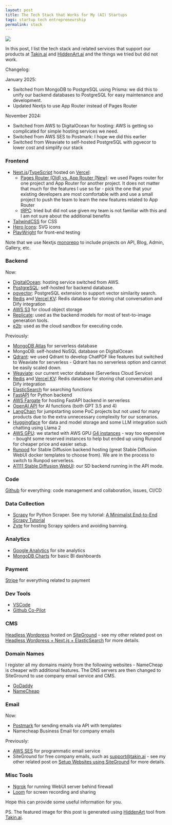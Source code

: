 ```yaml
---
layout: post
title: The Tech Stack that Works for My (AI) Startups
tags: startup tech entrepreneurship
permalink: stack
---
```


<img class="mx-auto" src="https://github.com/harrywang/harrywang.github.io/assets/595772/4e9562f7-baae-4a26-b83a-e7b1ccb5f296">

In this post, I list the tech stack and related services that support our products at [Takin.ai](https://takin.ai/) and [HiddenArt.ai](https://hiddenart.ai/) and the things we tried but did not work.

Changelog:

January 2025:

- Switched from MongoDB to PostgreSQL using Prisma: we did this to unify our backend databases to PostgreSQL for easy maintenance and development.
- Updated Nextjs to use App Router instead of Pages Router

November 2024: 

- Switched from AWS to DigitalOcean for hosting: AWS is getting so complicated for simple hosting services we need.
- Switched from AWS SES to Postmark: I hope we did this earlier
- Switched from Weaviate to self-hosted PostgreSQL with pgvecor to lower cost and simplify our stack

### Frontend

- [Next.js](https://nextjs.org/)/[TypeScript](https://www.typescriptlang.org/) hosted on [Vercel](https://vercel.com/):
    - [Pages Router (Old) vs. App Router (New)](https://nextjs.org/docs/pages): we used Pages router for one project and App Router for another project. It does not matter that much for the features I use so far - pick the one that your existing developers are most comfortable with and use a small project to push the team to learn the new features related to App Router
    - [tRPC](https://trpc.io/): tried but did not use given my team is not familiar with this and I am not sure about the additional benefits
- [TailwindCSS](https://tailwindcss.com/) for CSS
- [Hero Icons](https://heroicons.com/): SVG icons
- [PlayWright](https://playwright.dev/) for front-end testing

Note that we use Nextjs [monorepo](https://blog.logrocket.com/build-monorepo-next-js/) to include projects on API, Blog, Admin, Gallery, etc.

### Backend

Now:

- [DigitalOcean](https://www.digitalocean.com/): hosting service switched from AWS.
- [PostgreSQL](https://www.postgresql.org/): self-hosted for backend database. 
- [pgvector](https://github.com/pgvector/pgvector): PostgreSQL extension to support vector similarity search.
- [Redis](https://redis.io/) and [Vercel KV](https://vercel.com/docs/storage/vercel-kv): Redis database for storing chat conversation and Dify integration
- [AWS S3](https://aws.amazon.com/s3/) for cloud object storage
- [Replicate](https://replicate.com/): used as the backend models for most of text-to-image generation tools.
- [e2b](https://e2b.dev/): used as the cloud sandbox for executing code.

Previously:

- [MongoDB Atlas](https://www.mongodb.com/atlas/database) for serverless database
- MongoDB: self-hosted NoSQL database on DigitalOcean
- [Qdrant](https://qdrant.tech/): we used Qdrant to develop ChatPDF like features but switched to Weaviate for serverless - Qdrant has no serverless option and cannot be easily scaled down.
- [Weaviate](https://weaviate.io/): our current vector database (Serverless Cloud Service)
- [Redis](https://redis.io/) and [Vercel KV](https://vercel.com/docs/storage/vercel-kv): Redis database for storing chat conversation and Dify integration
- [ElasticSearch](https://www.elastic.co/) for searching functions
- [FastAPI](https://fastapi.tiangolo.com/) for Python backend
- [AWS Fargate](https://aws.amazon.com/fargate/) for hosting FastAPI backend in serverless
- [OpenAI API](https://openai.com/blog/openai-api) for AI functions (both GPT 3.5 and 4)
- [LangChain](https://www.langchain.com/) for jumpstarting some PoC projects but not used for many products due to the extra unnecessary complexity for our scenarios.
- [Huggingface](https://huggingface.co/) for data and model storage and some LLM integration such chatting using Llama 2
- [AWS GPU](https://aws.amazon.com/): we started with AWS GPU [G4 instances](https://aws.amazon.com/ec2/instance-types/g4/) - way too expensive - bought some reserved instances to help but ended up using Runpod for cheaper price and easier setup.
- [Runpod](https://www.runpod.io/) for Stable Diffusion backend hosting (great Stable Diffusion WebUI docker templates to choose from).  We are in the process to switch to Runpod serverless.
- [A1111 Stable Diffusion WebUI](https://github.com/AUTOMATIC1111/stable-diffusion-webui): our SD backend running in the API mode.

### Code

[Github](https://github.com/) for everything: code management and collaboration, issues, CI/CD

### Data Collection

- [Scrapy](https://scrapy.org/) for Python Scraper. See my tutorial: [A Minimalist End-to-End Scrapy Tutorial](https://harrywang.me/scrapy)
- [Zyte](https://www.zyte.com/) for hosting Scrapy spiders and avoiding banning.

### Analytics

- [Google Analytics](https://marketingplatform.google.com/about/analytics/) for site analytics
- [MongoDB Charts](https://www.mongodb.com/products/charts) for basic BI dashboards

### Payment

[Stripe](https://stripe.com/) for everything related to payment

### Dev Tools

- [VSCode](https://code.visualstudio.com/)
- [Github Co-Pilot](https://github.com/features/copilot)

### CMS

[Headless Wordpress](https://wordpress.org/) hosted on [SiteGround](https://www.siteground.com/) - see my other related post on [Headless Wordpress + Next.js + ElasticSearch](https://harrywang.me/wp) for more details.

### Domain Names

I register all my domains mainly from the following websites - NameCheap is cheaper with additional features. The DNS servers are then changed to SiteGround to use company email service and CMS.

- [GoDaddy](https://www.godaddy.com/)
- [NameCheap](www.namecheap.com)

### Email

Now:

- [Postmark](https://postmarkapp.com/) for sending emails via API with templates
- Namecheap Business Email for company emails

Previously:

- [AWS SES](https://aws.amazon.com/ses/) for programmatic email service
- SiteGround for free company emails, such as support@takin.ai - see my other related post on [Setup Websites using SiteGround](https://harrywang.me/wp) for more details.

### Misc Tools

- [Ngrok](https://ngrok.com/) for running WebUI server behind firewall
- [Loom](https://www.loom.com/) for screen recording and sharing

Hope this can provide some useful information for you. 

PS. The featured image for this post is generated using [HiddenArt](https://app.takin.ai/tools/hiddenart) tool from [Takin.ai](https://takin.ai/).

